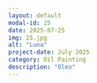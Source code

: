 ```yaml
---
layout: default
modal-id: 25
date: 2025-07-25
img: 25.jpg
alt: "Luna"
project-date: July 2025
category: Oil Painting
description: "Oleo"
---
```

